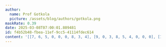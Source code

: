 ```yaml
---
author:
  name: Prof Gotkola
  picture: /assets/blog/authors/gotkola.png
maskRate: 0.39
date: 2025-03-08T07:00:01.809481
id: f4b52b48-fbea-11ef-9cc5-41114fdec614
content: '[[7, 6, 5, 0, 0, 0, 8, 3, 4], [9, 0, 3, 8, 5, 4, 0, 0, 0], [1, 4, 0, 0, 0, 3, 9, 2, 5], [0, 8, 1, 0, 6, 5, 7, 4, 9], [6, 9, 7, 0, 0, 0, 3, 5, 2], [4, 5, 2, 7, 0, 0, 6, 1, 8], [0, 1, 6, 0, 0, 7, 5, 0, 0], [8, 3, 0, 0, 0, 0, 4, 7, 6], [5, 7, 4, 0, 8, 0, 0, 0, 0]]'
---
```

